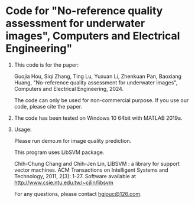 # Code for "No-reference quality assessment for underwater images", Computers and Electrical Engineering"

1. This code is for the paper: 

    Guojia Hou, Siqi Zhang, Ting Lu, Yuxuan Li, Zhenkuan Pan, Baoxiang Huang, "No-reference quality assessment for underwater images", Computers and Electrical Engineering, 2024.

    The code can only be used for non-commercial purpose. If you use our code, please cite the paper.

2. The code has been tested on Windows 10 64bit with MATLAB 2019a. 

3. Usage:

    Please run demo.m for image quality prediction.

    This program uses LibSVM package.

    Chih-Chung Chang and Chih-Jen Lin, LIBSVM : a library for support vector machines. 
    ACM Transactions on Intelligent Systems and Technology, 2011, 2(3): 1-27.
    Software available at http://www.csie.ntu.edu.tw/~cjlin/libsvm

    For any questions, please contact hgjouc@126.com.
